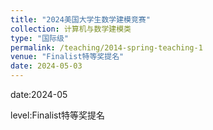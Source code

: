 ```yaml
---
title: "2024美国大学生数学建模竞赛"
collection: 计算机与数学建模类
type: "国际级"
permalink: /teaching/2014-spring-teaching-1
venue: "Finalist特等奖提名"
date: 2024-05-03
---
```


date:2024-05

level:Finalist特等奖提名
